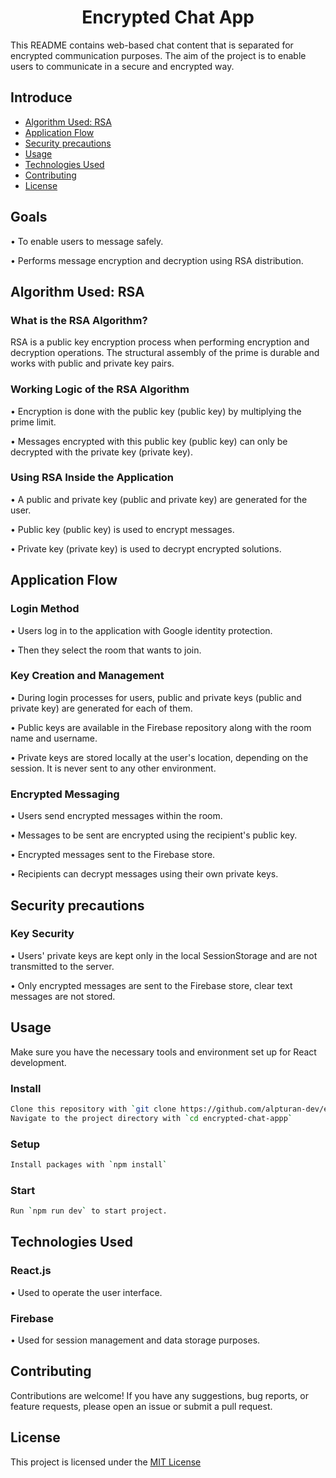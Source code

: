<h1 align="center">
  Encrypted Chat App
</h1>
This README contains web-based chat content that is separated for encrypted communication purposes. The aim of the project is to enable users to communicate in a secure and encrypted way.

## Introduce

- [Algorithm Used: RSA](#algorithm-used-rsa)
- [Application Flow](#application-flow)
- [Security precautions](#security-precautions)
- [Usage](#usage)
- [Technologies Used](#technologies-used)
- [Contributing](#contributing)
- [License](#license)

## Goals
• To enable users to message safely.

• Performs message encryption and decryption using RSA distribution.

## Algorithm Used: RSA

### What is the RSA Algorithm?
RSA is a public key encryption process when performing encryption and decryption operations. The structural assembly of the prime is durable and works with public and private key pairs.


### Working Logic of the RSA Algorithm

• Encryption is done with the public key (public key) by multiplying the prime limit.

• Messages encrypted with this public key (public key) can only be decrypted with the private key (private key).
 
### Using RSA Inside the Application
• A public and private key (public and private key) are generated for the user.

• Public key (public key) is used to encrypt messages.

• Private key (private key) is used to decrypt encrypted solutions.

## Application Flow

### Login Method

• Users log in to the application with Google identity protection.

• Then they select the room that wants to join.

### Key Creation and Management
• During login processes for users, public and private keys (public and private key) are generated for each of them.

• Public keys are available in the Firebase repository along with the room name and username.

• Private keys are stored locally at the user's location, depending on the session. It is never sent to any other environment.

### Encrypted Messaging

• Users send encrypted messages within the room.

• Messages to be sent are encrypted using the recipient's public key.

• Encrypted messages sent to the Firebase store.

• Recipients can decrypt messages using their own private keys.

## Security precautions

### Key Security

• Users' private keys are kept only in the local SessionStorage and are not transmitted to the server.

• Only encrypted messages are sent to the Firebase store,
clear text messages are not stored.


## Usage
Make sure you have the necessary tools and environment set up for React development.

### Install

```bash
Clone this repository with `git clone https://github.com/alpturan-dev/encrypted-chat-app.git`
Navigate to the project directory with `cd encrypted-chat-appp`
```

### Setup

```bash
Install packages with `npm install`
```

### Start

```bash
Run `npm run dev` to start project.
```

## Technologies Used

### React.js

• Used to operate the user interface.

### Firebase

• Used for session management and data storage purposes.

## Contributing

Contributions are welcome! If you have any suggestions, bug reports, or feature requests, please open an issue or submit a pull request.


## License

This project is licensed under the [MIT License](LICENSE)
